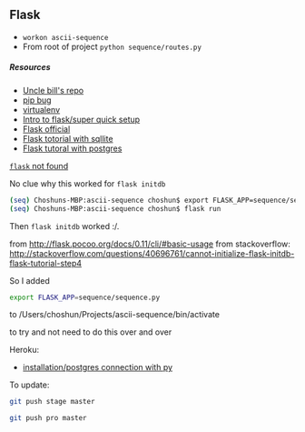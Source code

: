 ## Flask

* `workon ascii-sequence`
* From root of project `python sequence/routes.py`

##### Resources
* [Uncle bill's repo](https://github.com/bllfrnch/fvp)
* [pip bug](https://github.com/pypa/pip/issues/3165)
* [virtualenv](http://virtualenvwrapper.readthedocs.io/en/latest/install.html)
* [Intro to flask/super quick setup](https://code.tutsplus.com/tutorials/an-introduction-to-pythons-flask-framework--net-28822)
* [Flask official](http://flask.pocoo.org/)
* [Flask totorial with sqllite](http://flask.pocoo.org/docs/0.12/tutorial/introduction/)
* [Flask tutoral with postgres](https://realpython.com/blog/python/flask-by-example-part-2-postgres-sqlalchemy-and-alembic/)

[`flask` not found](https://github.com/pallets/flask/issues/1278)

No clue why this worked for `flask initdb`
```sh
(seq) Choshuns-MBP:ascii-sequence choshun$ export FLASK_APP=sequence/sequence.py 
(seq) Choshuns-MBP:ascii-sequence choshun$ flask run
```
Then `flask initdb` worked :/.

from http://flask.pocoo.org/docs/0.11/cli/#basic-usage
from stackoverflow: http://stackoverflow.com/questions/40696761/cannot-initialize-flask-initdb-flask-tutorial-step4

So I added 
```sh 
export FLASK_APP=sequence/sequence.py
```
to
/Users/choshun/Projects/ascii-sequence/bin/activate

to try and not need to do this over and over

Heroku:
* [installation/postgres connection with py](https://devcenter.heroku.com/articles/heroku-postgresql#local-setup)

To update:

```sh
git push stage master

git push pro master
```